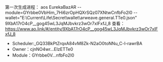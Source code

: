 第一次生成进程：
aos EurekaBazAR --module=GYrbbe0VbHim_7Hi6zrOpHQXrSQz07XNtwCnfbFo2I0 --wallet="E:\Current\Life\Secret\wallet\arweave.general.TTe0.json"
9XbA17rO4cP__gog45wL3JqMJbvkrz3wOr7xlFxfJ_8
查看：https://www.ao.link/#/entity/9XbA17rO4cP__gog45wL3JqMJbvkrz3wOr7xlFxfJ_8
- Scheduler:_GQ33BkPtZrqxA84vM8Zk-N2aO0toNNu_C-l-rawrBA
- Owner：cjnNO4wr...EIzETTe0
- Module：GYrbbe0V...nfbFo2I0